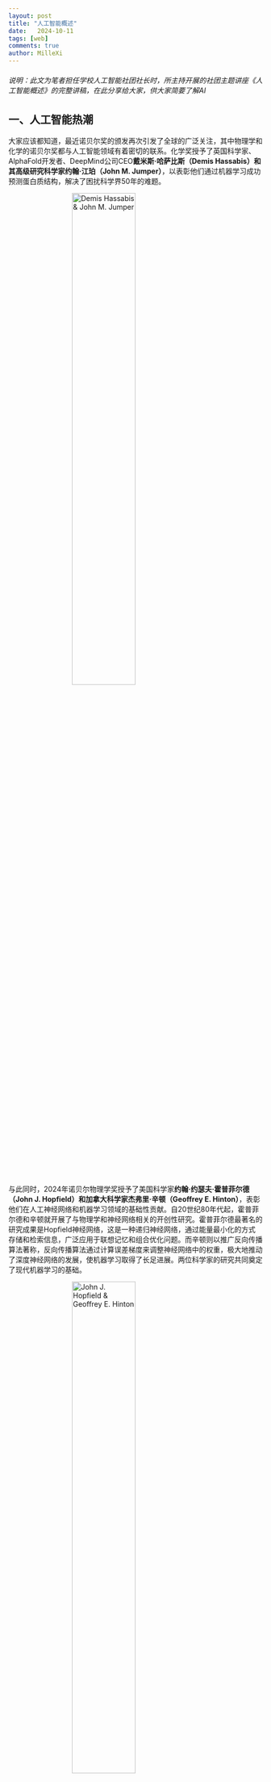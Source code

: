 ```yaml
---
layout: post
title: "人工智能概述"
date:   2024-10-11
tags: [web]
comments: true
author: MilleXi
---
```

###### 说明：此文为笔者担任学校人工智能社团社长时，所主持开展的社团主题讲座《人工智能概述》的完整讲稿，在此分享给大家，供大家简要了解AI
<!-- more -->

## 一、人工智能热潮

大家应该都知道，最近诺贝尔奖的颁发再次引发了全球的广泛关注，其中物理学和化学的诺贝尔奖都与人工智能领域有着密切的联系。化学奖授予了英国科学家、AlphaFold开发者、DeepMind公司CEO**戴米斯·哈萨比斯（Demis Hassabis）**和其高级研究科学家**约翰·江珀（John M. Jumper）**，以表彰他们通过机器学习成功预测蛋白质结构，解决了困扰科学界50年的难题。

<img src="https://millexi.github.io/images/1.png" alt="Demis Hassabis & John M. Jumper" style="display: block; margin: 0 auto; width: 50%; max-width: 500px; height: auto;">

与此同时，2024年诺贝尔物理学奖授予了美国科学家**约翰·约瑟夫·霍普菲尔德（John J. Hopfield）**和加拿大科学家**杰弗里·辛顿（Geoffrey E. Hinton）**，表彰他们在人工神经网络和机器学习领域的基础性贡献。自20世纪80年代起，霍普菲尔德和辛顿就开展了与物理学和神经网络相关的开创性研究。霍普菲尔德最著名的研究成果是Hopfield神经网络，这是一种递归神经网络，通过能量最小化的方式存储和检索信息，广泛应用于联想记忆和组合优化问题。而辛顿则以推广反向传播算法著称，反向传播算法通过计算误差梯度来调整神经网络中的权重，极大地推动了深度神经网络的发展，使机器学习取得了长足进展。两位科学家的研究共同奠定了现代机器学习的基础。

<img src="https://millexi.github.io/images/2.png" alt="John J. Hopfield & Geoffrey E. Hinton" style="display: block; margin: 0 auto; width: 50%; max-width: 500px; height: auto;">

这些成就不仅是对他们个人的巨大认可，也再次彰显了人工智能在当今科学领域中的深远影响力。AI已经不再是一个理论概念，它如今正在推动各个领域的变革，从生物化学到物理学，AI正展现出其前所未有的潜力。

如今，人工智能的应用无处不在，生活中我们每天都在与AI打交道，比如大家熟悉的ChatGPT，它可以帮助我们生成文本、回答问题，甚至进行复杂的对话。AI的热潮不仅限于对话系统，它已经广泛应用于自动驾驶、图像识别、医疗诊断等众多领域，AI似乎已经成为不可或缺的一部分。

然而，尽管AI在今天看起来非常火爆，它的概念实际上已经存在了数十年。AI的发展历程可以追溯到20世纪50年代，当时人们就已经开始思考，机器是否能够模仿人类的思维并作出类似于人类的决策。今天，随着计算能力的飞跃和大数据的推动，AI的发展已经走到了我们想象的前沿。

---

## 二、人工智能发展历程

接下来，我们将深入了解人工智能的历史背景，重点介绍它如何从最初的理论探索走向今天的广泛应用，其中一个重要的里程碑就是图灵测试，它是AI能否具备智能的重要标志之一。

### 1. 1950年：图灵测试的提出

**艾伦·图灵（Alan Turing）**是AI领域的先驱之一。他在1950年提出了一个著名的问题：“机器能思考吗？”在他的论文《计算机器与智能》中，图灵提出了一种方法来检验机器是否具有智能，这就是后来被称为 **“图灵测试”** 的概念。

<img src="https://millexi.github.io/images/14.png" alt="Alan Turing" style="display: block; margin: 0 auto; width: 50%; max-width: 500px; height: auto;">

图灵测试的核心思想是，如果一个人通过文字交流无法分辨出是在和人类还是机器交谈，那么这台机器就可以被认为具备了“智能”。这虽然不是衡量机器智能的唯一标准，但它引发了人们对机器智能本质的深入思考。

<img src="https://millexi.github.io/images/4.png" alt="The Turing Test" style="display: block; margin: 0 auto; width: 50%; max-width: 500px; height: auto;">

在图灵的时代，计算机的能力非常有限，连基本的对话模拟都无法实现。然而，图灵的思想极具前瞻性，它预示了人工智能领域未来的发展方向。时至今日，许多AI模型和聊天机器人（如GPT系列）都被用来测试是否能够通过图灵测试。

#### 小实验

那么现在我们来做个小实验，大家来看看下面的两段对话，猜猜哪一段是由AI回复的，哪一段是由真人回复的。你认为A和B中谁是AI呢？请大家在评论区中扣出你的答案。

*A：你这孩子，真的是让妈操碎了心！你看看你大姑大舅家的孩子，哪个不是早早就结婚了？人家都二胎了，你还连个对象都没有！你就天天忙什么啊？工作再忙，事业再拼，日子总得过吧？难道你打算一辈子单身？妈可不想老了连孙子都没得抱。说了多少次了，趁着年轻赶紧把婚事定下来，你不着急，妈替你急啊！今天我给你安排了几个相亲对象，都是人品好、家世清白的，你可别再挑了！一个是隔壁李阿姨家的外甥，在银行上班，工作稳当，长得也不错；还有一个是你同学介绍的，做IT的，收入高，就是有点宅；另外还有个是我朋友介绍的公务员，工作清闲，以后日子好过。你得听话啊！妈也是为了你好，再拖下去，你可不年轻了，等人都挑光了，剩下的你还看得上吗？趁现在条件还不错，好好相处，看看合不合适。你要是不回来见人，我可要亲自上门拉你回来！*

*B：孩子啊，你说你都多大了，咋还不着急结婚呢？你看看你大姑大舅家的孩子，人家一个个都结婚了，有的孩子都能打酱油了。你呢？整天就知道忙工作，工作能陪你一辈子呀？你也该为自己的终身大事考虑考虑了。你别总觉得自己还年轻，时间过得可快了，一晃你就成老姑娘了。我和你爸都为你着急，我们也想早点抱外孙啊。赶紧回家来，别在外面瞎晃悠了。我给你安排了几个相亲对象，你去见见。别总是挑三拣四的，差不多就行了。人家条件也都不错，你就不能好好把握把握机会？你也该收收心了，别整天没个正形。结婚是一辈子的大事，你得重视起来。别等以后老了，一个人孤孤单单的，连个说话的人都没有。听妈的话，赶紧找个对象结婚吧。*

让我们揭晓答案，事实上这两段都是由AI生成的，前者是Chatgpt，后者则是豆包。

### 2. 20世纪50-70年代：早期探索与挫折

在图灵提出测试后，AI开始成为一个正式的研究领域。20世纪50年代，随着计算机硬件的进步，研究人员开始尝试用机器解决数学难题、进行象棋对弈等简单任务。这个时期的一些经典成就是：

- 1956年，**达特茅斯会议**被认为是人工智能正式诞生的标志

<img src="https://millexi.github.io/images/5.png" alt="Dartmouth Summer Research Project on Artificial Intelligence" style="display: block; margin: 0 auto; width: 50%; max-width: 500px; height: auto;">

- 1966年，**ELIZA程序**诞生，这是一个简单的对话系统，模仿心理医生的语气进行对话

<img src="https://millexi.github.io/images/6.png" alt="ELIZA" style="display: block; margin: 0 auto; width: 50%; max-width: 500px; height: auto;">

然而，由于技术受限和人们对AI能力的过高期望，到了70年代，AI研究进入了第一个“寒冬”，资金和兴趣的减少使得AI的发展速度放缓。


### 3. 20世纪80-90年代：知识推理与专家系统

随着计算机技术的进步，AI研究在80年代迎来了第二次热潮。这个时期的重点是**专家系统**，它们模拟人类专家的知识和推理过程，帮助解决特定领域的问题，例如医学诊断和金融分析。专家系统能够存储大量的知识库，并通过逻辑推理得出结论。

<img src="https://millexi.github.io/images/7.png" alt="Expert Systems" style="display: block; margin: 0 auto; width: 50%; max-width: 500px; height: auto;">

尽管专家系统在特定领域表现出色，但由于它们对特定领域知识的高度依赖，通用性较差，AI再次进入低谷期。

### 4. 21世纪初：机器学习与深度学习的崛起

真正推动AI复兴的，是**机器学习**和**深度学习**技术的发展。这些技术的关键在于它们依赖于数据和模型的训练能力，而不是预定义的规则。2006年，深度学习（Deep Learning）的兴起彻底改变了AI的发展方向。通过多层神经网络，AI不仅能够识别图像，还能够处理语音、文本等复杂数据。

在这些进步的背后，计算能力的飞跃和大数据的积累是不可忽视的推动力。如今，AI在图像识别、语音识别、自动驾驶、自然语言处理等领域取得了巨大的进步。

<img src="https://millexi.github.io/images/8.png" alt="AI Map" style="display: block; margin: 0 auto; width: 50%; max-width: 500px; height: auto;">

从图灵测试到现代AI，我们来总结一下，从图灵测试的提出，到如今AI已经能够模拟出复杂的语言对话、处理图像并作出智能决策，人工智能的发展历程充满了挑战与突破。图灵所提出的问题，至今仍然是AI领域的核心之一：机器是否能像人一样思考？接下来，我们将进一步深入探讨现代AI的核心技术和应用领域。

---

## 三、深度技术剖析

- **偏应用的前沿AI研究方向：**

    1. 个性化医疗AI（Personalized Medicine AI）-- 利用AI对患者进行个性化治疗方案的预测和生成。

    2. 自动驾驶感知与决策（Autonomous Driving Perception and Decision-Making）-- 提升自动驾驶车辆的实时感知能力和复杂决策系统。

    3. 智能农业（AI in Precision Agriculture）-- 利用AI优化农业生产中的作物监测、土壤分析和病虫害管理。

    4. AI在药物发现中的应用（AI-Driven Drug Discovery）-- 使用机器学习预测药物分子的活性，优化药物设计。

    5. 边缘计算中的AI（AI at the Edge）-- 在低功耗设备上优化AI的部署，如智能家居、物联网等。

    6. 计算机视觉中的医疗图像分析（Medical Imaging in Computer Vision）-- 通过深度学习识别和诊断医学影像中的病变。

    7. 对话系统与多轮对话生成（Conversational AI and Multi-turn Dialogue Generation）-- 开发能够理解上下文并持续对话的高级聊天系统。

    8. 自然语言生成与总结（Natural Language Generation and Summarization）-- 生成结构化文本和精准总结长文档的技术应用。

    9. 虚拟现实与AI融合（AI-Driven Virtual and Augmented Reality）-- 利用AI在虚拟现实和增强现实中增强交互体验与环境生成。

    10. 网络安全中的AI（AI for Cybersecurity）-- 研究AI如何用于入侵检测、恶意软件分析和网络威胁的实时响应。

- **偏理论的前沿AI研究方向：**

    1. 对比学习（Contrastive Learning）-- 利用对比目标在无监督学习中学习有意义的表征。

    2. 自监督学习（Self-Supervised Learning）--无需大规模人工标注数据进行高效学习的技术。

    3. 因果推理（Causal Inference in AI）-- 探索机器学习中的因果关系，增强模型的推理和解释能力。

    4. 几何深度学习（Geometric Deep Learning）-- 研究在非欧几里得空间（如图网络）中的深度学习应用。

    5. 神经符号学习（Neuro-Symbolic Learning）-- 融合符号推理与神经网络来提升模型的通用性和推理能力。

    6. 元学习（Meta-Learning）-- 研究如何让AI系统快速学习新任务或适应新环境。

    7. 神经架构搜索（Neural Architecture Search, NAS）-- 自动化发现神经网络结构的理论和方法，以提升模型性能。

    8. 量子机器学习（Quantum Machine Learning）-- 探索量子计算与机器学习的融合，推动解决复杂计算问题。

    9. 稀疏学习（Sparse Learning）-- 在大规模数据集和模型中，研究如何利用稀疏性提升计算效率。

    10. 持续学习（Continual Learning）-- 让AI系统在不遗忘旧任务的情况下，连续学习新任务。

### 1. 机器学习：数据驱动的智能

**机器学习**是人工智能的基础，通过大量的数据驱动让模型学习模式，优化决策过程。其核心思想是让机器在没有明确规则的情况下，从数据中自动学习。例如，股票价格预测，通过历史市场数据来寻找价格的趋势模式，而在医疗诊断中，机器学习可以通过大量的医学影像数据，找到特定疾病的特征。

<img src="https://millexi.github.io/images/15.png" alt="ML" style="display: block; margin: 0 auto; width: 50%; max-width: 500px; height: auto;">


1. **线性回归 (Linear Regression)** -- 适用于连续型目标变量的预测，基于输入特征与目标变量之间的线性关系。最常用于经济预测、风险评估等。

2. **逻辑回归 (Logistic Regression)** -- 用于二分类问题，通过估计事件的概率解决分类问题。广泛应用于医学诊断、垃圾邮件检测等领域。

3. **支持向量机 (Support Vector Machines, SVM)** -- 通过寻找最优分隔超平面进行分类。可用于文本分类、图像分类等问题，特别适合高维数据。

4. **K近邻算法 (K-Nearest Neighbors, KNN)** -- 通过比较新样本与训练集中最相似的K个邻居进行分类或回归，适合图像识别和推荐系统等领域。

5. **决策树 (Decision Trees)** -- 通过一系列的决策规则进行分类或回归，具有良好的解释性，常用于信用评分、医疗诊断等领域。

6. **随机森林 (Random Forests)** -- 集成多个决策树进行投票，具有更好的泛化能力，广泛应用于分类与回归问题，如金融预测、图像识别等。

7. **梯度提升机 (Gradient Boosting Machines, GBM)** -- 通过逐步修正错误模型集成多个弱学习器，提升模型性能。适合电商推荐、风控等场景。

8. **朴素贝叶斯 (Naive Bayes)** -- 基于贝叶斯定理的简单概率分类器，适用于文本分类、情感分析等任务，尤其在处理大规模文本数据时效果显著。

9. **K均值聚类 (K-Means Clustering)** -- 用于无监督学习中的聚类问题，通过将样本划分为K个簇。广泛应用于市场细分、图像压缩等领域。

10. **主成分分析 (Principal Component Analysis, PCA)** -- 用于降维，帮助在高维数据中找到重要的特征，常用于数据预处理和可视化。

11. **长短期记忆网络 (Long Short-Term Memory, LSTM)** -- 一种改进的递归神经网络（RNN），擅长处理序列数据，如时间序列预测、自然语言处理。

12. **卷积神经网络 (Convolutional Neural Networks, CNNs)** -- 主要用于处理图像和视频数据，广泛应用于图像分类、目标检测、面部识别等领域。

13. **自编码器 (Autoencoder)** -- 一种用于无监督学习的神经网络模型，主要用于数据降维、去噪、生成模型等。

14. **XGBoost (Extreme Gradient Boosting)** -- 一种基于梯度提升的高效实现，性能出色，常用于数据竞赛、结构化数据的回归和分类任务。

<img src="https://millexi.github.io/images/10.png" alt="ML" style="display: block; margin: 0 auto; width: 50%; max-width: 500px; height: auto;">

下面是一个简单的逻辑回归示例的结果展示：

<video src="https://millexi.github.io/images/download.mp4" controls="controls" width="600" height="600" style="display: block; margin: 0 auto;"></video>

*相关逻辑回归演示代码：*

- [github 链接](https://github.com/MilleXi/MilleXi.github.io/logistic_regression_code.ipynb>)

or

- [kaggle 链接](https://www.kaggle.com/code/millexi/logistic-regression)


### 2. 深度学习：模仿人类大脑的神经网络

<img src="https://millexi.github.io/images/11.png" alt="DL" style="display: block; margin: 0 auto; width: 50%; max-width: 500px; height: auto;">

**深度学习**是**机器学习**的一个子集，采用的是人工神经网络的结构，特别擅长处理复杂的非线性问题。它通过层层抽象的方式，逐步从输入数据中提取特征。

<img src="https://millexi.github.io/images/12.png" alt="Neural Network" style="display: block; margin: 0 auto; width: 50%; max-width: 500px; height: auto;">

一个经典的例子就是**卷积神经网络 (CNN)**，它专门用于处理图像数据。

<img src="https://millexi.github.io/images/13.png" alt="CNN" style="display: block; margin: 0 auto; width: 50%; max-width: 500px; height: auto;">

**CNN的工作原理**：CNN的核心是卷积层和池化层。卷积层通过卷积核扫描图像，提取低级特征如边缘、颜色等，而池化层则缩减数据的维度，保留重要信息。随着网络层数的增加，CNN可以提取更高级的特征，如物体形状、结构等。

举个例子，我们使用手写数字识别 (MNIST) 数据集，通过CNN来让模型识别手写数字。这个过程包括了输入图像通过多个卷积层和池化层的处理，最后通过全连接层进行分类。通过这种结构，深度学习能够实现复杂的任务，比如图像分类、语音识别等。

---

## 四、热门前沿技术与研究方向(部分)

1. **自然语言处理 (NLP)** -- Transformer

    自然语言处理让机器能够理解和生成人类语言，背后的技术尤其复杂，因为语言涉及语法、语义、上下文等多层次的信息处理。一个关键的突破是Transformer模型，它利用自注意力机制（Self-Attention）来处理文本中的长距离依赖关系。

    - Transformer与BERT：Transformer模型的核心在于自注意力机制，它能够同时关注输入文本的不同部分，从而捕捉长文本中的复杂依赖关系。BERT是基于Transformer的双向模型，它能够同时关注词汇的前后文信息，擅长文本分类、情感分析等任务。比如，当我们要对一篇文章进行情感分析时，BERT可以很好地捕捉到文章的整体语义。

    - GPT模型：与BERT不同，GPT专注于文本生成。GPT系列模型在对话、写作助手中表现出色，它能够生成流畅、连贯的文本。通过大量的预训练，GPT掌握了复杂的语言结构，并能够在给定提示下生成高质量的文章。

2. **生成式对抗网络 (GAN)**

    生成式对抗网络是一种让AI生成数据的技术。GAN由两个主要部分组成：生成器和判别器。生成器负责生成假数据，而判别器则尝试区分真假数据。两者之间相互对抗，生成器通过不断改进，生成的假数据越来越像真实数据。

    应用：Deepfake：Deepfake技术是GAN的一个典型应用，它利用生成器生成高度逼真的人脸视频。这项技术已经引发了广泛的关注，因为它可以以假乱真地生成虚假的人物视频，带来了隐私与伦理方面的挑战。

    GAN还可以用于图像修复、艺术创作等领域。例如，GAN可以修复模糊的照片，将其还原为高分辨率图像；它还可以生成完全虚拟的艺术作品，展示AI在创意领域的巨大潜力。

3. **自监督学习与多模态模型**

    自监督学习是近年来的一个重要突破，它能够在没有大量标注数据的情况下，通过未标注的数据进行学习。这大大减少了对人工标注的依赖，尤其在数据标注成本高的领域（如医学影像）中非常有用。

    多模态模型：多模态模型能够同时处理多个不同类型的数据，如图像和文本。例如，CLIP和DALL·E这样的模型能够从文本描述生成图像，或从图像生成文本描述。这类模型利用跨模态的理解，使得AI可以处理更加复杂、多样化的任务。

4. **计算机视觉**：赋予机器“看见”能力 -- Yolo

    计算机视觉是AI的一个重要分支，它的任务是让机器能够理解和处理图像和视频。除了我们前面提到的CNN外，计算机视觉技术在对象检测、图像分割、姿态估计等领域有广泛应用。

    对象检测与YOLO模型：对象检测是计算机视觉的关键任务，目标是找到图像中的物体，并标注它们的位置。YOLO模型（You Only Look Once）是一个实时对象检测的模型，它能够在一次前向传播中识别图像中的多个物体，并输出它们的边界框和类别标签。

    图像分割与Mask R-CNN：图像分割比对象检测要求更高，它不仅要检测出物体的位置，还要精确地分割出物体的边界。Mask R-CNN是一种常见的图像分割模型，它能够为每个像素点分配类别标签，从而实现精确的图像分割。

    这些技术广泛应用于自动驾驶、医疗影像分析、安防监控等领域。举例来说，自动驾驶汽车通过计算机视觉可以识别前方的行人、车辆和交通标志，从而进行合理的路线规划和安全操作。

---

## 五、AI学习与实践平台

1. [Hugging Face](https://huggingface.co)

    介绍：Hugging Face是一个开源社区和平台，提供了大量预训练的NLP模型。

    应用：学生可以利用该平台的模型进行文本分类、翻译、文本生成等任务。

    资源：介绍如何在Hugging Face上使用Transformers库，以及平台提供的各种模型和工具。

2. [Kaggle](https://www.kaggle.com)

    介绍：Kaggle是一个数据科学竞赛平台，提供了丰富的数据集、代码示例和教程。

    应用：学生可以通过Kaggle参与竞赛，学习如何解决实际问题，如图像分类、数据分析等。

    资源：介绍Kaggle的Notebook环境、论坛讨论区和公开数据集。

3. [Google Colab](https://colab.research.google.com)

    介绍：Google Colab是一个免费的在线计算平台，支持GPU加速，方便AI模型的开发与训练。

    应用：学生可以利用Colab进行深度学习模型的训练和实验，无需本地配置复杂的环境。

    资源：展示如何使用Colab进行模型训练，如CNN或RNN的训练过程。

4. [Papers with Code](https://paperswithcode.com)

    介绍：Papers with Code是一个将AI研究论文与实际代码实现相结合的平台。

    应用：学生可以通过该平台学习最新的AI研究成果，并直接获取相关代码。

    资源：展示如何在该平台上查找最新的AI论文和相关的代码实现。
